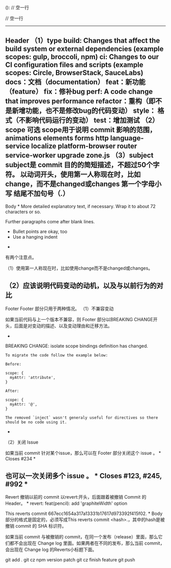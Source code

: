 <type>(<scope>): <subject>
// 空一行
<body>
// 空一行
<footer>

------------------
Header
（1）type
build: Changes that affect the build system or external dependencies (example scopes: gulp, broccoli, npm)
ci: Changes to our CI configuration files and scripts (example scopes: Circle, BrowserStack, SauceLabs)
docs：文档（documentation）
feat：新功能（feature）
fix：修补bug
perf: A code change that improves performance
refactor：重构（即不是新增功能，也不是修改bug的代码变动）
style： 格式（不影响代码运行的变动）
test：增加测试
（2）scope 可选
scope用于说明 commit 影响的范围，
animations
elements
forms
http
language-service
localize
platform-browser
router
service-worker
upgrade
zone.js
（3）subject
subject是 commit 目的的简短描述，不超过50个字符。
以动词开头，使用第一人称现在时，比如change，而不是changed或changes
第一个字母小写
结尾不加句号（.）
------------------
Body
*
More detailed explanatory text, if necessary.  Wrap it to 
about 72 characters or so. 

Further paragraphs come after blank lines.

- Bullet points are okay, too
- Use a hanging indent
*
有两个注意点。

（1）使用第一人称现在时，比如使用change而不是changed或changes。

（2）应该说明代码变动的动机，以及与以前行为的对比
------------------
Footer
Footer 部分只用于两种情况。
（1）不兼容变动

如果当前代码与上一个版本不兼容，则 Footer 部分以BREAKING CHANGE开头，后面是对变动的描述、以及变动理由和迁移方法。

*
BREAKING CHANGE: isolate scope bindings definition has changed.

    To migrate the code follow the example below:

    Before:

    scope: {
      myAttr: 'attribute',
    }

    After:

    scope: {
      myAttr: '@',
    }

    The removed `inject` wasn't generaly useful for directives so there should be no code using it.
*
（2）关闭 Issue

如果当前 commit 针对某个issue，那么可以在 Footer 部分关闭这个 issue 。
*
Closes #234
*

也可以一次关闭多个 issue 。
*
Closes #123, #245, #992
*
------------------
Revert
撤销以前的 commit
以revert:开头，后面跟着被撤销 Commit 的 Header。
*
revert: feat(pencil): add 'graphiteWidth' option

This reverts commit 667ecc1654a317a13331b17617d973392f415f02.
*
Body部分的格式是固定的，必须写成This reverts commit &lt;hash>.，其中的hash是被撤销 commit 的 SHA 标识符。

如果当前 commit 与被撤销的 commit，在同一个发布（release）里面，那么它们都不会出现在 Change log 里面。如果两者在不同的发布，那么当前 commit，会出现在 Change log 的Reverts小标题下面。

git add .
git cz
npm version patch
git cz
finish feature
git push
